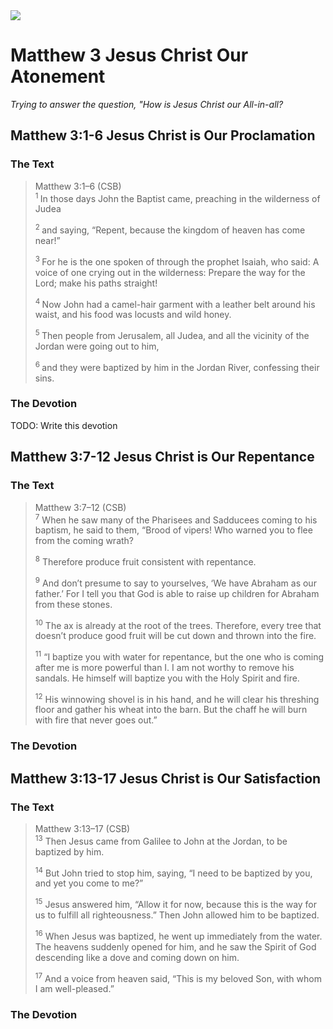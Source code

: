 <img class="intro-right" src="/images/art-matthew.jpg">

# Matthew 3 Jesus Christ Our Atonement

*Trying to answer the question, "How is Jesus Christ our All-in-all?*

## Matthew 3:1-6 Jesus Christ is Our Proclamation

### The Text

>Matthew 3:1–6 (CSB)  
><sup> 1 </sup> In those days John the Baptist came, preaching in the wilderness of Judea
>
><sup> 2 </sup> and saying, “Repent, because the kingdom of heaven has come near!”
>
><sup> 3 </sup> For he is the one spoken of through the prophet Isaiah, who said: A voice of one crying out in the wilderness: Prepare the way for the Lord; make his paths straight!
>
><sup> 4 </sup> Now John had a camel-hair garment with a leather belt around his waist, and his food was locusts and wild honey.
>
><sup> 5 </sup> Then people from Jerusalem, all Judea, and all the vicinity of the Jordan were going out to him,
>
><sup> 6 </sup> and they were baptized by him in the Jordan River, confessing their sins.

### The Devotion

TODO: Write this devotion

## Matthew 3:7-12 Jesus Christ is Our Repentance

### The Text

>Matthew 3:7–12 (CSB)  
><sup>7</sup> When he saw many of the Pharisees and Sadducees coming to his baptism, he said to them, “Brood of vipers! Who warned you to flee from the coming wrath? 
>
><sup>8</sup> Therefore produce fruit consistent with repentance. 
>
><sup>9</sup> And don’t presume to say to yourselves, ‘We have Abraham as our father.’ For I tell you that God is able to raise up children for Abraham from these stones. 
>
><sup>10</sup> The ax is already at the root of the trees. Therefore, every tree that doesn’t produce good fruit will be cut down and thrown into the fire. 
>
><sup>11</sup> “I baptize you with water for repentance, but the one who is coming after me is more powerful than I. I am not worthy to remove his sandals. He himself will baptize you with the Holy Spirit and fire. 
>
><sup>12</sup> His winnowing shovel is in his hand, and he will clear his threshing floor and gather his wheat into the barn. But the chaff he will burn with fire that never goes out.”

### The Devotion

## Matthew 3:13-17 Jesus Christ is Our Satisfaction

### The Text

>Matthew 3:13–17 (CSB)  
><sup>13</sup> Then Jesus came from Galilee to John at the Jordan, to be baptized by him. 
>
><sup>14</sup> But John tried to stop him, saying, “I need to be baptized by you, and yet you come to me?” 
>
><sup>15</sup> Jesus answered him, “Allow it for now, because this is the way for us to fulfill all righteousness.” Then John allowed him to be baptized. 
>
><sup>16</sup> When Jesus was baptized, he went up immediately from the water. The heavens suddenly opened for him, and he saw the Spirit of God descending like a dove and coming down on him. 
>
><sup>17</sup> And a voice from heaven said, “This is my beloved Son, with whom I am well-pleased.”

### The Devotion
